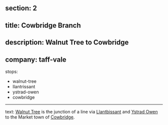 section: 2
----
title: Cowbridge Branch
----
description: Walnut Tree to Cowbridge
----
company: taff-vale
----
stops:
- walnut-tree
- llantrissant
- ystrad-owen
- cowbridge
----
text: [Walnut Tree](/stations/walnut-tree) is the junction of a line via [Llantbissant](/stations/llantrissant) and [Ystrad Owen](/stations/ystrad-owen) to the Market town of [Cowbridge](/stations/cowbridge).

